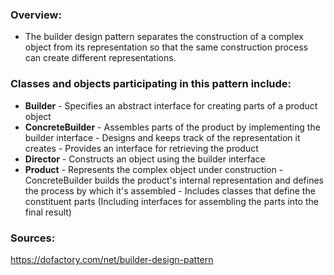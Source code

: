 ### Overview:

- The builder design pattern separates the construction of a complex object from its representation
   so that the same construction process can create different representations.

### Classes and objects participating in this pattern include:

* **Builder**	      - Specifies an abstract interface for creating parts of a product object
* **ConcreteBuilder** - Assembles parts of the product by implementing the builder interface
		      - Designs and keeps track of the representation it creates
		      - Provides an interface for retrieving the product
* **Director**        - Constructs an object using the builder interface
* **Product**	      - Represents the complex object under construction
		      - ConcreteBuilder builds the product's internal representation
			and defines the process by which it's assembled
		      - Includes classes that define the constituent parts
		        (Including interfaces for assembling the parts into the final result)


### Sources:

https://dofactory.com/net/builder-design-pattern

